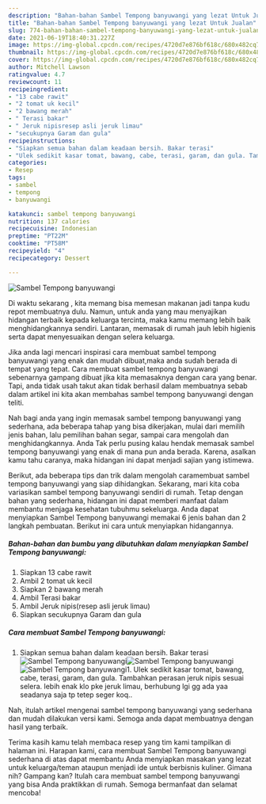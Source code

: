 ```yaml
---
description: "Bahan-bahan Sambel Tempong banyuwangi yang lezat Untuk Jualan"
title: "Bahan-bahan Sambel Tempong banyuwangi yang lezat Untuk Jualan"
slug: 774-bahan-bahan-sambel-tempong-banyuwangi-yang-lezat-untuk-jualan
date: 2021-06-19T18:40:31.227Z
image: https://img-global.cpcdn.com/recipes/4720d7e876bf618c/680x482cq70/sambel-tempong-banyuwangi-foto-resep-utama.jpg
thumbnail: https://img-global.cpcdn.com/recipes/4720d7e876bf618c/680x482cq70/sambel-tempong-banyuwangi-foto-resep-utama.jpg
cover: https://img-global.cpcdn.com/recipes/4720d7e876bf618c/680x482cq70/sambel-tempong-banyuwangi-foto-resep-utama.jpg
author: Mitchell Lawson
ratingvalue: 4.7
reviewcount: 11
recipeingredient:
- "13 cabe rawit"
- "2 tomat uk kecil"
- "2 bawang merah"
- " Terasi bakar"
- " Jeruk nipisresep asli jeruk limau"
- "secukupnya Garam dan gula"
recipeinstructions:
- "Siapkan semua bahan dalam keadaan bersih. Bakar terasi"
- "Ulek sedikit kasar tomat, bawang, cabe, terasi, garam, dan gula. Tambahkan perasan jeruk nipis sesuai selera. lebih enak klo pke jeruk limau, berhubung lgi gg ada yaa seadanya saja tp tetep seger koq.."
categories:
- Resep
tags:
- sambel
- tempong
- banyuwangi

katakunci: sambel tempong banyuwangi 
nutrition: 137 calories
recipecuisine: Indonesian
preptime: "PT22M"
cooktime: "PT58M"
recipeyield: "4"
recipecategory: Dessert

---
```



![Sambel Tempong banyuwangi](https://img-global.cpcdn.com/recipes/4720d7e876bf618c/680x482cq70/sambel-tempong-banyuwangi-foto-resep-utama.jpg)

Di waktu  sekarang , kita memang bisa memesan makanan jadi tanpa kudu repot membuatnya dulu. Namun, untuk anda yang mau menyajikan hidangan terbaik kepada keluarga tercinta, maka kamu memang lebih baik menghidangkannya sendiri. Lantaran, memasak di rumah jauh lebih higienis serta dapat menyesuaikan dengan selera keluarga.

Jika anda lagi mencari inspirasi cara membuat sambel tempong banyuwangi yang enak dan mudah dibuat,maka anda sudah berada di tempat yang tepat. Cara membuat sambel tempong banyuwangi  sebenarnya gampang dibuat jika kita memasaknya dengan cara yang benar. Tapi, anda tidak usah takut akan tidak berhasil dalam membuatnya 
sebab dalam artikel ini kita akan membahas sambel tempong banyuwangi dengan teliti.  



Nah bagi anda yang ingin memasak sambel tempong banyuwangi yang sederhana, ada beberapa tahap yang bisa dikerjakan, mulai dari memilih jenis bahan, lalu pemilihan bahan segar, sampai cara mengolah dan menghidangkannya. Anda Tak perlu pusing kalau hendak memasak sambel tempong banyuwangi yang enak di mana pun anda berada. Karena, asalkan kamu  tahu caranya, maka hidangan ini dapat menjadi sajian yang istimewa.

Berikut, ada beberapa tips dan trik dalam mengolah caramembuat sambel tempong banyuwangi yang siap dihidangkan. Sekarang, mari kita coba variasikan sambel tempong banyuwangi sendiri di rumah. Tetap dengan bahan yang sederhana, hidangan ini dapat memberi manfaat dalam membantu menjaga kesehatan tubuhmu sekeluarga. Anda dapat menyiapkan Sambel Tempong banyuwangi memakai 6 jenis bahan dan 2 langkah pembuatan. Berikut ini cara untuk menyiapkan hidangannya.

<!--inarticleads1-->

##### Bahan-bahan dan bumbu yang dibutuhkan dalam menyiapkan Sambel Tempong banyuwangi:

1. Siapkan 13 cabe rawit
1. Ambil 2 tomat uk kecil
1. Siapkan 2 bawang merah
1. Ambil  Terasi bakar
1. Ambil  Jeruk nipis(resep asli jeruk limau)
1. Siapkan secukupnya Garam dan gula




<!--inarticleads2-->

##### Cara membuat Sambel Tempong banyuwangi:

1. Siapkan semua bahan dalam keadaan bersih. Bakar terasi
<img src="//assets-global.cpcdn.com/assets/icons/button_play-2c75c40dde080a61004c1f40b05d8f140eaff45d7e9e6481dc71c63d2e7c4909.png" alt="Sambel Tempong banyuwangi"><img src="https://img-global.cpcdn.com/steps/d32189e8e84854c1/160x128cq70/sambel-tempong-banyuwangi-langkah-memasak-1-foto.jpg" alt="Sambel Tempong banyuwangi"><img src="https://img-global.cpcdn.com/steps/65a65c81030a2cc5/160x128cq70/sambel-tempong-banyuwangi-langkah-memasak-1-foto.jpg" alt="Sambel Tempong banyuwangi">1. Ulek sedikit kasar tomat, bawang, cabe, terasi, garam, dan gula. Tambahkan perasan jeruk nipis sesuai selera. lebih enak klo pke jeruk limau, berhubung lgi gg ada yaa seadanya saja tp tetep seger koq..




Nah, itulah artikel mengenai  sambel tempong banyuwangi  yang sederhana dan mudah dilakukan versi kami. Semoga anda dapat membuatnya dengan hasil yang terbaik. 

Terima kasih kamu telah membaca resep yang tim kami tampilkan di halaman ini. Harapan kami, cara membuat  Sambel Tempong banyuwangi sederhana di atas dapat membantu Anda menyiapkan masakan yang lezat untuk keluarga/teman ataupun menjadi ide untuk berbisnis kuliner. Gimana nih? Gampang kan? Itulah cara membuat sambel tempong banyuwangi yang bisa Anda praktikkan di rumah. Semoga bermanfaat dan selamat mencoba!

